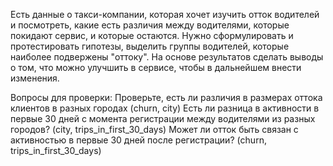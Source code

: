 Есть данные о такси-компании, которая хочет изучить отток водителей и посмотреть, какие есть различия между водителями, которые покидают сервис, и которые остаются. Нужно сформулировать и протестировать гипотезы, выделить группы водителей, которые наиболее подвержены "оттоку". На основе результатов сделать выводы о том, что можно улучшить в сервисе, чтобы в дальнейшем внести изменения.

Вопросы для проверки:
Проверьте, есть ли различия в размерах оттока клиентов в разных городах (churn, city)
Есть ли разница в активности в первые 30 дней с момента регистрации между водителями из разных городов? (city, trips_in_first_30_days)
Может ли отток быть связан с активностью в первые 30 дней после регистрации? (churn, trips_in_first_30_days)